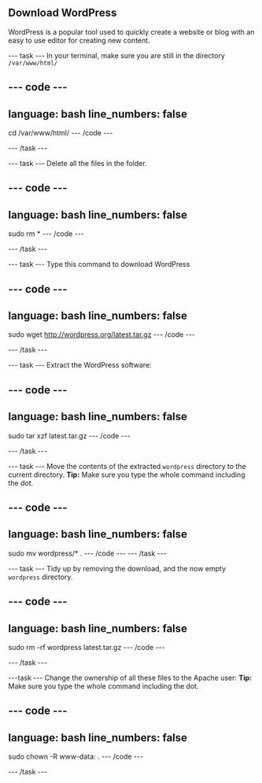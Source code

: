 ## Download WordPress

WordPress is a popular tool used to quickly create a website or blog with an easy to use editor for creating new content.


--- task ---
In your terminal, make sure you are still in the directory `/var/www/html/`

--- code ---
---
language: bash
line_numbers: false
---
cd /var/www/html/
--- /code ---

--- /task ---

--- task ---
Delete all the files in the folder.

--- code ---
---
language: bash
line_numbers: false
---
sudo rm *
--- /code ---

--- /task ---

--- task ---
Type this command to download WordPress 

--- code ---
---
language: bash
line_numbers: false
---
sudo wget http://wordpress.org/latest.tar.gz
--- /code ---

--- /task ---

--- task ---
Extract the WordPress software:

--- code ---
---
language: bash
line_numbers: false
---
sudo tar xzf latest.tar.gz
--- /code ---

--- /task ---

--- task ---
Move the contents of the extracted `wordpress` directory to the current directory.
**Tip:** Make sure you type the whole command including the dot.

--- code ---
---
language: bash
line_numbers: false
---
sudo mv wordpress/* .
--- /code ---
--- /task ---

--- task ---
Tidy up by removing the download, and the now empty `wordpress` directory.

--- code ---
---
language: bash
line_numbers: false
---
sudo rm -rf wordpress latest.tar.gz
--- /code ---

--- /task ---

---task ---
Change the ownership of all these files to the Apache user:
**Tip:** Make sure you type the whole command including the dot.

--- code ---
---
language: bash
line_numbers: false
---
sudo chown -R www-data: .
--- /code ---

--- /task ---
